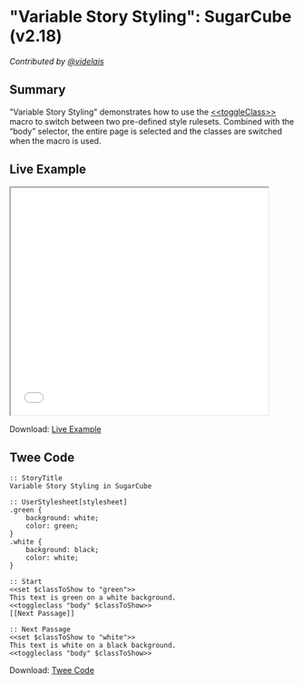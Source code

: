# "Variable Story Styling": SugarCube (v2.18)

*Contributed by <a href="https://github.com/videlais">@videlais</a>*

## Summary

"Variable Story Styling" demonstrates how to use the [&lt;&lt;toggleClass&gt;&gt;](http://www.motoslave.net/sugarcube/2/docs/macros.html#macros-toggleclass) macro to switch between two pre-defined style rulesets. Combined with the “body” selector, the entire page is selected and the classes are switched when the macro is used.

## Live Example

<section>
<iframe src="sugarcube_storystyling_example.html" height=400 width=90%></iframe>


Download: <a href="sugarcube_storystyling_example.html" target="_blank">Live Example</a>
</section>

## Twee Code

```
:: StoryTitle
Variable Story Styling in SugarCube

:: UserStylesheet[stylesheet]
.green {
	background: white;
  	color: green;
}
.white {
	background: black;
  	color: white;
}

:: Start
<<set $classToShow to "green">>
This text is green on a white background.
<<toggleclass "body" $classToShow>>
[[Next Passage]]

:: Next Passage
<<set $classToShow to "white">>
This text is white on a black background.
<<toggleclass "body" $classToShow>>

```

Download: <a href="sugarcube_storystyling_twee.txt" target="_blank">Twee Code</a>


